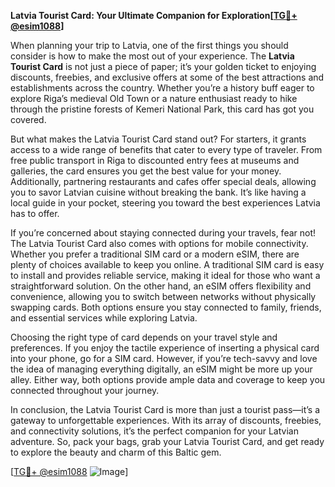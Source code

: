 **Latvia Tourist Card: Your Ultimate Companion for Exploration[[TG💪+ @esim1088](https://t.me/s/esim1088)]**

When planning your trip to Latvia, one of the first things you should consider is how to make the most out of your experience. The **Latvia Tourist Card** is not just a piece of paper; it’s your golden ticket to enjoying discounts, freebies, and exclusive offers at some of the best attractions and establishments across the country. Whether you’re a history buff eager to explore Riga’s medieval Old Town or a nature enthusiast ready to hike through the pristine forests of Kemeri National Park, this card has got you covered.

But what makes the Latvia Tourist Card stand out? For starters, it grants access to a wide range of benefits that cater to every type of traveler. From free public transport in Riga to discounted entry fees at museums and galleries, the card ensures you get the best value for your money. Additionally, partnering restaurants and cafes offer special deals, allowing you to savor Latvian cuisine without breaking the bank. It’s like having a local guide in your pocket, steering you toward the best experiences Latvia has to offer.

If you’re concerned about staying connected during your travels, fear not! The Latvia Tourist Card also comes with options for mobile connectivity. Whether you prefer a traditional SIM card or a modern eSIM, there are plenty of choices available to keep you online. A traditional SIM card is easy to install and provides reliable service, making it ideal for those who want a straightforward solution. On the other hand, an eSIM offers flexibility and convenience, allowing you to switch between networks without physically swapping cards. Both options ensure you stay connected to family, friends, and essential services while exploring Latvia.

Choosing the right type of card depends on your travel style and preferences. If you enjoy the tactile experience of inserting a physical card into your phone, go for a SIM card. However, if you’re tech-savvy and love the idea of managing everything digitally, an eSIM might be more up your alley. Either way, both options provide ample data and coverage to keep you connected throughout your journey.

In conclusion, the Latvia Tourist Card is more than just a tourist pass—it’s a gateway to unforgettable experiences. With its array of discounts, freebies, and connectivity solutions, it’s the perfect companion for your Latvian adventure. So, pack your bags, grab your Latvia Tourist Card, and get ready to explore the beauty and charm of this Baltic gem.

[[TG💪+ @esim1088](https://t.me/s/esim1088) ![Image](https://i.postimg.cc/Y0z9fWf4/image.png)]